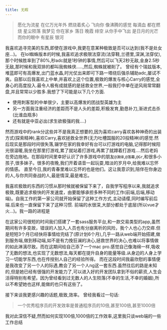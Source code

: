 ```yaml
---
title: 无暇
---
```


>愿化为流星
在亿万光年外
燃烧着炙心
飞向你
像沸腾的感觉
每滴血
都在燃烧
星尘陨落
我梦见
你在家乡
落日
晚霞
绯空
从你手中飞出
是日月的光芒
而你的眼中
有星辰
银河



我喜欢追寻完美的东西,即使在游戏中,我更在意某种极致是否可以达到(我不是处女座...)。
在lol蜘蛛版本的时候,我喜欢追求极限法穿流(法穿鞋,兰德里,深渊,法穿仗),那个时候胜率到了80%,秒adc就是1秒钟的事情,然后可以飞天2秒无敌,金身2.5秒无敌,那时候和我双排的都叫我蜘蛛侠.....,然后,蜘蛛就被削了。
   曾经有个瑞兹版本,堆蓝即可有高爆发,出门蓝水晶,时光仗出来即可下路一塔绕后强杀辅助adc,屡试不爽。自那以后我喜欢上中单,并喜欢上这个位置,极致的爆发与核心Carry的感觉,全身心的高度投入.最令人极有成就感的是拯救全世界,一般我打中单在逆风局常常翻盘,并且常常以少胜多.我想了下可能是以下几个方面.
* 使用刺客型的中单很少，主要以高爆发的团战型英雄为主
* 另一方面我注重经济的差距而不是人头的差距,积极发育,勤恳补刀,渐进式击杀(比谁血瓶多)
* 还有就是中亚必出(求生欲极强的我....)

然而游戏中的rank分这些并不是我真正想要的,因为喜欢carry喜欢各种神奇的出装方式(探索精神),喜欢Carry,喜欢拯救全世界(无力吐槽国服的20投精神)的感觉.然后现实是那段时间很失落,辍学在家的我幸好有台可以打游戏的电脑,记得那时候阳光很温暖,我坐在那里打游戏,累了就站着打游戏,再累了就蹲着打游戏....然后老妈在旁边拖地。在那段时间里幸好认识了许多游戏中的朋友`@演绎`,`@落幕`,`@Gr`,和很多小孩子,很多妹子。很多的夜晚,我们开着语音一起玩耍,暗淡的岁月中,给我难以忘怀的情感。 直至今日,我的青春里难以忘怀的也是他们。这让我意识到,陪伴在你身边的人,与你共同奋战的人,最是情深,最是难忘。

我喜欢极致的东西的习惯从那时候就被保留下来了，自我学写程序以来,我就追求极致,既要追求极快的开发速度，由要能够承担多种不同的工作(前端,后端,移动端)。自我工作的第一家公司就开始保留了这种工作方式,主动请缨,同时编写前后端.后来也一直保留下来了这种习惯.
前端的水很深,大部分都处于底层(所以vue才火...)。我一路的进程是

在这家公司很短的时间我们搭建了一套sass服务平台,和一款交易类型的app,虽然期间有许多变故，错误的人加入,人员也有分崩离析的风险，我个人也心力交瘁.但是短短3个月已经快将事情给完结了(原计划6个月),几乎一路从web端开始搭建,做到服务端,做到移动端,如不是有力挽狂澜的决心,拯救世界的决心,也难以将事情做的如此淋漓尽致。而在这期间给自己添了一个mac pro.感觉自己像海绵一样,吸收了无数的想法,也实现了无数想法,每天都在提升自身的能量等级.从身边的人身上学习一切能学东西,也在传授别人自己的经验所得。
而在这段时间我最欣慰的事情便是我改变了另一个人的际遇,教会了另一个人ng这一套东西.虽然往后的路是未知的,但是她已经有很强的开发能力了,可以进入好的开发团队拿到不俗的薪资,人生会活得特别有希望。因为曾经看到过无数人的人生陨落(不幸的生活,不幸的婚姻),所以不希望她也这样,能做的也只有这些了。

接下来谈我更感兴趣的话题,极致,效率。
曾经我看过一句话:
>一个优秀程序员的开发效率是普通程序员的10倍,甚至100倍,甚至1000倍

我对此深信不疑,然而如何实现100倍,1000倍的工作效率,这里我只谈web端的一些工作总结